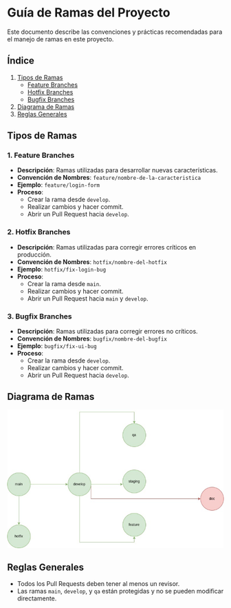 # Guía de Ramas del Proyecto
Este documento describe las convenciones y prácticas recomendadas para el manejo de ramas en este proyecto.

## Índice
1. [Tipos de Ramas](#tipos-de-ramas)
   - [Feature Branches](#1-feature-branches)
   - [Hotfix Branches](#2-hotfix-branches)
   - [Bugfix Branches](#3-bugfix-branches)
2. [Diagrama de Ramas](#diagrama-de-ramas)
3. [Reglas Generales](#reglas-generales)

## Tipos de Ramas

### 1. Feature Branches
- **Descripción**: Ramas utilizadas para desarrollar nuevas características.
- **Convención de Nombres**: `feature/nombre-de-la-caracteristica`
- **Ejemplo**: `feature/login-form`
- **Proceso**:
  - Crear la rama desde `develop`.
  - Realizar cambios y hacer commit.
  - Abrir un Pull Request hacia `develop`.

### 2. Hotfix Branches
- **Descripción**: Ramas utilizadas para corregir errores críticos en producción.
- **Convención de Nombres**: `hotfix/nombre-del-hotfix`
- **Ejemplo**: `hotfix/fix-login-bug`
- **Proceso**:
  - Crear la rama desde `main`.
  - Realizar cambios y hacer commit.
  - Abrir un Pull Request hacia `main` y `develop`.

### 3. Bugfix Branches
- **Descripción**: Ramas utilizadas para corregir errores no críticos.
- **Convención de Nombres**: `bugfix/nombre-del-bugfix`
- **Ejemplo**: `bugfix/fix-ui-bug`
- **Proceso**:
  - Crear la rama desde `develop`.
  - Realizar cambios y hacer commit.
  - Abrir un Pull Request hacia `develop`.

## Diagrama de Ramas

<center>
<img src="../assets/GitFlowflutter.jpg" alt="Diagrama de flujo Git">
</center>

## Reglas Generales
- Todos los Pull Requests deben tener al menos un revisor.
- Las ramas `main`, `develop`, y `qa` están protegidas y no se pueden modificar directamente.
